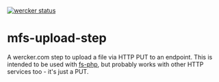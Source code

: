 [![wercker status](https://app.wercker.com/status/a05fb56108bca761cebe0b2cd310d05f/m "wercker status")](https://app.wercker.com/project/bykey/a05fb56108bca761cebe0b2cd310d05f)

# mfs-upload-step

A wercker.com step to upload a file via HTTP PUT to an endpoint. This is intended to be used with [fs-php](http://github.com/zeisss/fs-php), but probably
works with other HTTP services too - it's just a PUT.
